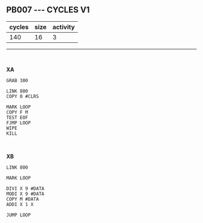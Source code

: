 ## PB007 --- CYCLES V1

| cycles | size | activity |
| ------ | ---- | -------- |
| 140 | 16 | 3 |
<hr>
<br>

**XA**

```
GRAB 300

LINK 800
COPY 0 #CLRS

MARK LOOP
COPY F M
TEST EOF
FJMP LOOP
WIPE
KILL
```

<br>

**XB**

```
LINK 800

MARK LOOP

DIVI X 9 #DATA
MODI X 9 #DATA
COPY M #DATA
ADDI X 1 X

JUMP LOOP
```

